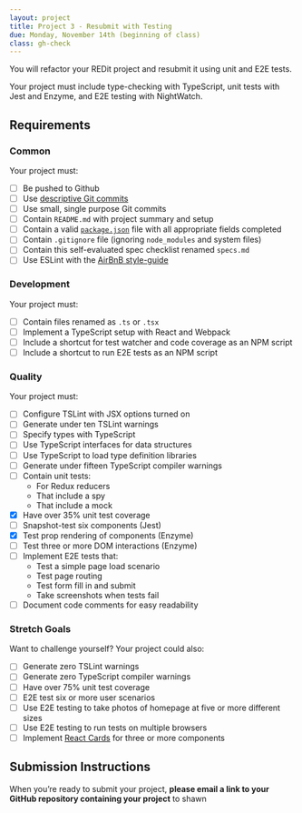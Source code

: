 ```yaml
---
layout: project
title: Project 3 - Resubmit with Testing
due: Monday, November 14th (beginning of class)
class: gh-check
---
```


You will refactor your REDit project and resubmit it using unit and E2E tests.

Your project must include type-checking with TypeScript, unit tests with Jest and Enzyme, and E2E testing with NightWatch.

## Requirements

### Common

Your project must:

- [ ] Be pushed to Github 
- [ ] Use [descriptive Git commits](http://chris.beams.io/posts/git-commit/)
- [ ] Use small, single purpose Git commits
- [ ] Contain `README.md` with project summary and setup
- [ ] Contain a valid [`package.json`](http://browsenpm.org/package.json) file with all appropriate fields completed
- [ ] Contain `.gitignore` file (ignoring `node_modules` and system files)
- [ ] Contain this self-evaluated spec checklist renamed `specs.md`
- [ ] Use ESLint with the [AirBnB style-guide](https://github.com/airbnb/javascript)

### Development

Your project must:

- [ ] Contain files renamed as `.ts` or `.tsx`
- [ ] Implement a TypeScript setup with React and Webpack
- [ ] Include a shortcut for test watcher and code coverage as an NPM script
- [ ] Include a shortcut to run E2E tests as an NPM script

### Quality

Your project must:

- [ ] Configure TSLint with JSX options turned on
- [ ] Generate under ten TSLint warnings
- [ ] Specify types with TypeScript
- [ ] Use TypeScript interfaces for data structures
- [ ] Use TypeScript to load type definition libraries
- [ ] Generate under fifteen TypeScript compiler warnings
- [ ] Contain unit tests:
   - For Redux reducers
   - That include a spy
   - That include a mock
- [X] Have over 35% unit test coverage
- [ ] Snapshot-test six components (Jest)
- [X] Test prop rendering of components (Enzyme)
- [ ] Test three or more DOM interactions (Enzyme)
- [ ] Implement E2E tests that:
   - Test a simple page load scenario
   - Test page routing
   - Test form fill in and submit
   - Take screenshots when tests fail
- [ ] Document code comments for easy readability

### Stretch Goals

Want to challenge yourself? Your project could also:

- [ ] Generate zero TSLint warnings
- [ ] Generate zero TypeScript compiler warnings
- [ ] Have over 75% unit test coverage
- [ ] E2E test six or more user scenarios
- [ ] Use E2E testing to take photos of homepage at five or more different sizes
- [ ] Use E2E testing to run tests on multiple browsers
- [ ] Implement [React Cards](https://github.com/steos/reactcards) for three or more components

## Submission Instructions

When you’re ready to submit your project, **please email a link to your GitHub repository containing your project** to shawn